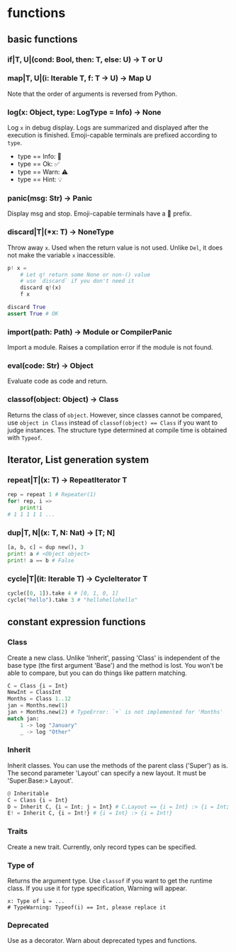 # functions

## basic functions

### if|T, U|(cond: Bool, then: T, else: U) -> T or U

### map|T, U|(i: Iterable T, f: T -> U) -> Map U

Note that the order of arguments is reversed from Python.

### log(x: Object, type: LogType = Info) -> None

Log `x` in debug display. Logs are summarized and displayed after the execution is finished.
Emoji-capable terminals are prefixed according to `type`.

* type == Info: 💬
* type == Ok: ✅
* type == Warn: ⚠️
* type == Hint: 💡

### panic(msg: Str) -> Panic

Display msg and stop.
Emoji-capable terminals have a 🚨 prefix.

### discard|T|(*x: T) -> NoneType

Throw away `x`. Used when the return value is not used. Unlike `Del`, it does not make the variable `x` inaccessible.

```python
p! x =
    # Let q! return some None or non-() value
    # use `discard` if you don't need it
    discard q!(x)
    f x

discard True
assert True # OK
```

### import(path: Path) -> Module or CompilerPanic

Import a module. Raises a compilation error if the module is not found.

### eval(code: Str) -> Object

Evaluate code as code and return.

### classof(object: Object) -> Class

Returns the class of `object`.
However, since classes cannot be compared, use `object in Class` instead of `classof(object) == Class` if you want to judge instances.
The structure type determined at compile time is obtained with `Typeof`.

## Iterator, List generation system

### repeat|T|(x: T) -> RepeatIterator T

```python
rep = repeat 1 # Repeater(1)
for! rep, i =>
    print!i
# 1 1 1 1 1 ...
```

### dup|T, N|(x: T, N: Nat) -> [T; N]

```python
[a, b, c] = dup new(), 3
print! a # <Object object>
print! a == b # False
```

### cycle|T|(it: Iterable T) -> CycleIterator T

```python
cycle([0, 1]).take 4 # [0, 1, 0, 1]
cycle("hello").take 3 # "hellohellohello"
```

## constant expression functions

### Class

Create a new class. Unlike 'Inherit', passing 'Class' is independent of the base type (the first argument 'Base') and the method is lost.
You won't be able to compare, but you can do things like pattern matching.

```python
C = Class {i = Int}
NewInt = ClassInt
Months = Class 1..12
jan = Months.new(1)
jan + Months.new(2) # TypeError: `+` is not implemented for 'Months'
match jan:
    1 -> log "January"
    _ -> log "Other"
```

### Inherit

Inherit classes. You can use the methods of the parent class ('Super') as is. The second parameter 'Layout' can specify a new layout.
It must be 'Super.Base:> Layout'.

```python
@ Inheritable
C = Class {i = Int}
D = Inherit C, {i = Int; j = Int} # C.Layout == {i = Int} :> {i = Int; j = Int}
E! = Inherit C, {i = Int!} # {i = Int} :> {i = Int!}
```

### Traits

Create a new trait. Currently, only record types can be specified.

### Type of

Returns the argument type. Use `classof` if you want to get the runtime class.
If you use it for type specification, Warning will appear.

```python,compile_warn
x: Type of i = ...
# TypeWarning: Typeof(i) == Int, please replace it
```

### Deprecated

Use as a decorator. Warn about deprecated types and functions.
